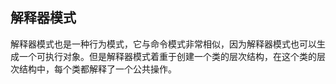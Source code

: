 ## 解释器模式  

解释器模式也是一种行为模式，它与命令模式非常相似，因为解释器模式也可以生成一个可执行对象。但是解释器模式着重于创建一个类的层次结构，在这个类的层次结构中，每个类都解释了一个公共操作。
